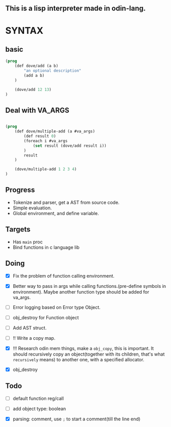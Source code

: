 ## This is a lisp interpreter made in odin-lang.

# SYNTAX

## basic

```lisp
(prog
	(def dove/add (a b)
		"an optional description"
		(add a b)
	)

    (dove/add 12 13)
)

```

## Deal with VA_ARGS
```lisp

(prog
    (def dove/multiple-add (a #va_args)
	    (def result 0)
		(foreach i #va_args
		    (set result (dove/add result i))
		)
		result
	)

    (dove/multiple-add 1 2 3 4)
)

```





## Progress
- Tokenize and parser, get a AST from source code.
- Simple evaluation.
- Global environment, and define variable.

## Targets
- Has `main` proc
- Bind functions in c language lib

## Doing
- [x] Fix the problem of function calling environment.

- [x] Better way to pass in args while calling functions.(pre-define symbols in environment). Maybe another function type should be added for va_args.
- [ ] Error logging based on Error type Object.
- [ ] obj_destroy for Function object
- [ ] Add AST struct.
- [ ] !! Write a copy map.
- [x] !!! Research odin mem things, make a `obj_copy`, this is important. It should recursively copy an object(together with its children, that's what `recursively` means) to another one, with a specified allocator.
- [x] obj_destroy

## Todo
- [ ] default function reg/call
- [ ] add object type: boolean
- [x] parsing: comment, use `;` to start a comment(till the line end)

